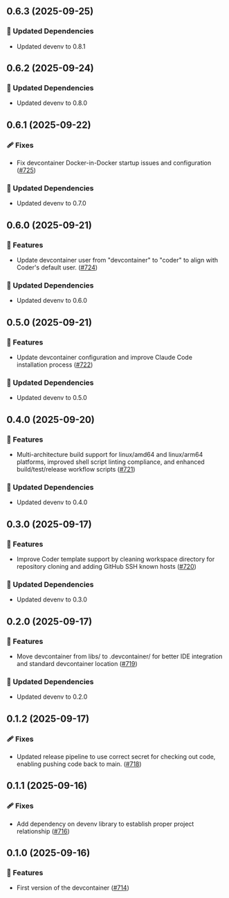 ## 0.6.3 (2025-09-25)

### 🧱 Updated Dependencies

- Updated devenv to 0.8.1

## 0.6.2 (2025-09-24)

### 🧱 Updated Dependencies

- Updated devenv to 0.8.0

## 0.6.1 (2025-09-22)

### 🩹 Fixes

- Fix devcontainer Docker-in-Docker startup issues and configuration ([#725](https://github.com/vgijssel/setup/pull/725))

### 🧱 Updated Dependencies

- Updated devenv to 0.7.0

## 0.6.0 (2025-09-21)

### 🚀 Features

- Update devcontainer user from "devcontainer" to "coder" to align with Coder's default user. ([#724](https://github.com/vgijssel/setup/pull/724))

### 🧱 Updated Dependencies

- Updated devenv to 0.6.0

## 0.5.0 (2025-09-21)

### 🚀 Features

- Update devcontainer configuration and improve Claude Code installation process ([#722](https://github.com/vgijssel/setup/pull/722))

### 🧱 Updated Dependencies

- Updated devenv to 0.5.0

## 0.4.0 (2025-09-20)

### 🚀 Features

- Multi-architecture build support for linux/amd64 and linux/arm64 platforms, improved shell script linting compliance, and enhanced build/test/release workflow scripts ([#721](https://github.com/vgijssel/setup/pull/721))

### 🧱 Updated Dependencies

- Updated devenv to 0.4.0

## 0.3.0 (2025-09-17)

### 🚀 Features

- Improve Coder template support by cleaning workspace directory for repository cloning and adding GitHub SSH known hosts ([#720](https://github.com/vgijssel/setup/pull/720))

### 🧱 Updated Dependencies

- Updated devenv to 0.3.0

## 0.2.0 (2025-09-17)

### 🚀 Features

- Move devcontainer from libs/ to .devcontainer/ for better IDE integration and standard devcontainer location ([#719](https://github.com/vgijssel/setup/pull/719))

### 🧱 Updated Dependencies

- Updated devenv to 0.2.0

## 0.1.2 (2025-09-17)

### 🩹 Fixes

- Updated release pipeline to use correct secret for checking out code, enabling pushing code back to main. ([#718](https://github.com/vgijssel/setup/pull/718))

## 0.1.1 (2025-09-16)

### 🩹 Fixes

- Add dependency on devenv library to establish proper project relationship ([#716](https://github.com/vgijssel/setup/pull/716))

## 0.1.0 (2025-09-16)

### 🚀 Features

- First version of the devcontainer ([#714](https://github.com/vgijssel/setup/pull/714))